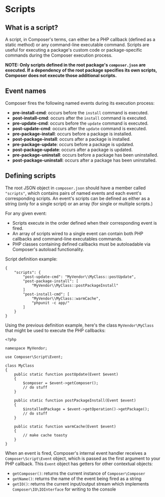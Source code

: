 <!--
    tagline: Script are callbacks that are called before/after installing packages
-->

# Scripts

## What is a script?

A script, in Composer's terms, can either be a PHP callback (defined as a
static method) or any command-line executable command. Scripts are useful
for executing a package's custom code or package-specific commands during
the Composer execution process.

**NOTE: Only scripts defined in the root package's `composer.json` are
executed. If a dependency of the root package specifies its own scripts,
Composer does not execute those additional scripts.**


## Event names

Composer fires the following named events during its execution process:

- **pre-install-cmd**: occurs before the `install` command is executed.
- **post-install-cmd**: occurs after the `install` command is executed.
- **pre-update-cmd**: occurs before the `update` command is executed.
- **post-update-cmd**: occurs after the `update` command is executed.
- **pre-package-install**: occurs before a package is installed.
- **post-package-install**: occurs after a package is installed.
- **pre-package-update**: occurs before a package is updated.
- **post-package-update**: occurs after a package is updated.
- **pre-package-uninstall**: occurs before a package has been uninstalled.
- **post-package-uninstall**: occurs after a package has been uninstalled.


## Defining scripts

The root JSON object in `composer.json` should have a member called `"scripts"`,
which contains pairs of named events and each event's corresponding
scripts. An event's scripts can be defined as either as a string (only for
a single script) or an array (for single or multiple scripts.)

For any given event:

- Scripts execute in the order defined when their corresponding event is fired.
- An array of scripts wired to a single event can contain both PHP callbacks
and command-line executables commands.
- PHP classes containing defined callbacks must be autoloadable via Composer's
autoload functionality.

Script definition example:

    {
        "scripts": {
            "post-update-cmd": "MyVendor\\MyClass::postUpdate",
            "post-package-install": [
                "MyVendor\\MyClass::postPackageInstall"
            ]
            "post-install-cmd": [
                "MyVendor\\MyClass::warmCache",
                "phpunit -c app/"
            ]
        }
    }

Using the previous definition example, here's the class `MyVendor\MyClass`
that might be used to execute the PHP callbacks:

    <?php

    namespace MyVendor;

    use Composer\Script\Event;

    class MyClass
    {
        public static function postUpdate(Event $event)
        {
            $composer = $event->getComposer();
            // do stuff
        }

        public static function postPackageInstall(Event $event)
        {
            $installedPackage = $event->getOperation()->getPackage();
            // do stuff
        }

        public static function warmCache(Event $event)
        {
            // make cache toasty
        }
    }

When an event is fired, Composer's internal event handler receives a
`Composer\Script\Event` object, which is passed as the first argument to your
PHP callback. This `Event` object has getters for other contextual objects:

- `getComposer()`: returns the current instance of `Composer\Composer`
- `getName()`: returns the name of the event being fired as a string
- `getIO()`: returns the current input/output stream which implements
`Composer\IO\IOInterface` for writing to the console
